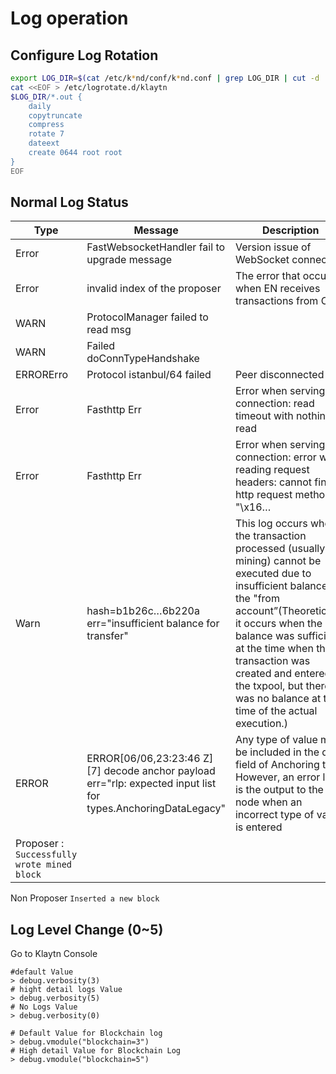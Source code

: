 # Log operation

## Configure Log Rotation

```bash
export LOG_DIR=$(cat /etc/k*nd/conf/k*nd.conf | grep LOG_DIR | cut -d '=' -f 2)
cat <<EOF > /etc/logrotate.d/klaytn
$LOG_DIR/*.out {
    daily
    copytruncate
    compress
    rotate 7
    dateext
    create 0644 root root
}
EOF
```

## Normal Log Status

| Type                                        | Message                                                                                                          | Description                                                                                                                                                                                                                                                                                                                       |     |
| ------------------------------------------- | ---------------------------------------------------------------------------------------------------------------- | --------------------------------------------------------------------------------------------------------------------------------------------------------------------------------------------------------------------------------------------------------------------------------------------------------------------------------- | --- |
| Error                                       | FastWebsocketHandler fail to upgrade message                                                                     | Version issue of WebSocket connection                                                                                                                                                                                                                                                                                             | low |
| Error                                       | invalid index of the proposer                                                                                    | The error that occurs when EN receives transactions from CN                                                                                                                                                                                                                                                                       | low |
| WARN                                        | ProtocolManager failed to read msg                                                                               |                                                                                                                                                                                                                                                                                                                                   | low |
| WARN                                        | Failed doConnTypeHandshake                                                                                       |                                                                                                                                                                                                                                                                                                                                   | low |
| ERRORErro                                   | Protocol istanbul/64 failed                                                                                      | Peer disconnected                                                                                                                                                                                                                                                                                                                 | low |
| Error                                       | Fasthttp Err                                                                                                     | Error when serving connection: read timeout with nothing read                                                                                                                                                                                                                                                                     | low |
| Error                                       | Fasthttp Err                                                                                                     | Error when serving connection: error when reading request headers: cannot find http request method in "\x16…                                                                                                                                                                                                                      | low |
|  Warn                                       | hash=b1b26c…6b220a err="insufficient balance for transfer"                                                       | This log occurs when the transaction processed (usually mining) cannot be executed due to insufficient balance in the "from account”(Theoretically, it occurs when the balance was sufficient at the time when the transaction was created and entered the txpool, but there was no balance at the time of the actual execution.) | low |
| ERROR                                       | ERROR\[06/06,23:23:46 Z] \[7] decode anchor payload err="rlp: expected input list for types.AnchoringDataLegacy" | Any type of value may be included in the data field of Anchoring tx. However, an error log is the output to the node when an incorrect type of value is entered                                                                                                                                                                   |     |
| Proposer : `Successfully wrote mined block` |                                                                                                                  |                                                                                                                                                                                                                                                                                                                                   |     |

Non Proposer `Inserted a new block`

## Log Level Change (0\~5)

Go to Klaytn Console

```
#default Value
> debug.verbosity(3)
# hight detail logs Value
> debug.verbosity(5)
# No Logs Value
> debug.verbosity(0)

# Default Value for Blockchain log
> debug.vmodule("blockchain=3")
# High detail Value for Blockchain Log
> debug.vmodule("blockchain=5")

```
